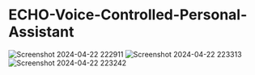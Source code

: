 # ECHO-Voice-Controlled-Personal-Assistant
![Screenshot 2024-04-22 222911](https://github.com/dakshvarshneyy/ECHO-Voice-Controlled-Personal-Assistant/assets/107689714/5a08fd59-b439-4224-bbe4-dcfed249f458)
![Screenshot 2024-04-22 223313](https://github.com/dakshvarshneyy/ECHO-Voice-Controlled-Personal-Assistant/assets/107689714/46e3ae38-d71f-4160-a93d-ea2494e8fd8f)
![Screenshot 2024-04-22 223242](https://github.com/dakshvarshneyy/ECHO-Voice-Controlled-Personal-Assistant/assets/107689714/2ddabd50-5d90-4dcc-8579-771926878b13)

